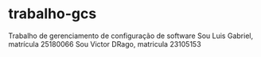 # trabalho-gcs
Trabalho de gerenciamento de configuração de software
Sou Luis Gabriel, matrícula 25180066 
Sou Victor DRago, matricula 23105153
